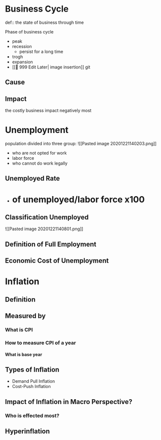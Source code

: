 # Business Cycle
def:: the state of business through time

Phase of business cycle
- peak
- recession
	- persist for a long time
- trogh
- expansion
- [[🔴 999 Edit Later| image insertion]]
git
## Cause
## Impact
the costly business impact negatively most

# Unemployment
population divided into three group:
![[Pasted image 20201221140203.png]]
- who are not opted for work
- labor force
- who cannot do work legally

## Unemployed Rate
- # of unemployed/labor force x100

## Classification Unemployed
![[Pasted image 20201221140801.png]]
## Definition of Full Employment

## Economic Cost of Unemployment

# Inflation
## Definition
## Measured by
### What is CPI
### How to measure CPI of a year
#### What is base year

## Types of Inflation
- Demand Pull Inflation
- Cost-Push Inflation

## Impact of Inflation in Macro Perspective?
### Who is effected most?

## Hyperinflation